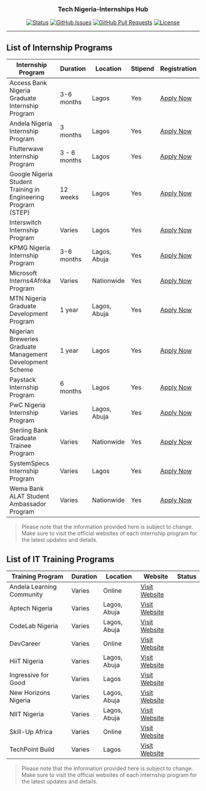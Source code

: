 <h3 align="center">Tech Nigeria-Internships Hub</h3>

<div align="center">

[![Status](https://img.shields.io/badge/status-active-success.svg)](https://github.com/Petsamuel/TechNigeria-InternshipsHub) [![GitHub Issues](https://img.shields.io/github/issues/kylelobo/The-Documentation-Compendium.svg)](https://github.com/TechNigeria-InternshipsHub) [![GitHub Pull Requests](https://img.shields.io/github/issues-pr/kylelobo/The-Documentation-Compendium.svg)](https://github.com/kylelobo/The-Documentation-Compendium/pulls)
[![License](https://img.shields.io/badge/license-MIT-blue.svg)](/LICENSE)

</div>

---

## List of Internship Programs

| Internship Program                                            | Duration     | Location     | Stipend | Registration                                                                 |
| ------------------------------------------------------------- | ------------ | ------------ | ------- | ---------------------------------------------------------------------------- |
| Access Bank Nigeria Graduate Internship Program               | 3-6 months   | Lagos        | Yes     | [Apply Now](https://www.accessbankplc.com)                                   |
| Andela Nigeria Internship Program                             | 3 months     | Lagos        | Yes     | [Apply Now](https://andela.com/careers)                                      |
| Flutterwave Internship Program                                | 3 - 6 months | Lagos        | Yes     | [Apply Now](https://flutterwave.com/careers)                                 |
| Google Nigeria Student Training in Engineering Program (STEP) | 12 weeks     | Lagos        | Yes     | [Apply Now](https://buildyourfuture.withgoogle.com/programs/step/)           |
| Interswitch Internship Program                                | Varies       | Lagos        | Yes     | [Apply Now](https://www.interswitchgroup.com/careers)                        |
| KPMG Nigeria Internship Program                               | 3-6 months   | Lagos, Abuja | Yes     | [Apply Now](https://www.kpmg.com)                                            |
| Microsoft Interns4Afrika Program                              | Varies       | Nationwide   | Yes     | [Apply Now](https://www.microsoft.com/en-af/Interns4Afrika)                  |
| MTN Nigeria Graduate Development Program                      | 1 year       | Lagos, Abuja | Yes     | [Apply Now](https://www.mtnonline.com)                                       |
| Nigerian Breweries Graduate Management Development Scheme     | 1 year       | Lagos        | Yes     | [Apply Now](https://www.nigerianbreweries.com)                               |
| Paystack Internship Program                                   | 6 months     | Lagos        | Yes     | [Apply Now](https://paystack.com/careers)                                    |
| PwC Nigeria Internship Program                                | Varies       | Lagos, Abuja | Yes     | [Apply Now](https://www.pwc.com/ng/en/careers/internship-opportunities.html) |
| Sterling Bank Graduate Trainee Program                        | Varies       | Nationwide   | Yes     | [Apply Now](https://sterling.ng/graduatetrainee)                             |
| SystemSpecs Internship Program                                | Varies       | Lagos        | Yes     | [Apply Now](https://www.systemspecs.com.ng)                                  |
| Wema Bank ALAT Student Ambassador Program                     | Varies       | Nationwide   | Yes     | [Apply Now](https://www.alat.ng/ambassadors)                                 |

> Please note that the information provided here is subject to change. Make sure to visit the official websites of each internship program for the latest updates and details.

## List of IT Training Programs

| Training Program          | Duration | Location     | Website                                        | Status |
| ------------------------- | -------- | ------------ | ---------------------------------------------- | ------ |
| Andela Learning Community | Varies   | Online       | [Visit Website](https://andela.com/alc)        |
| Aptech Nigeria            | Varies   | Lagos, Abuja | [Visit Website](https://www.aptech-ng.com)     |
| CodeLab Nigeria           | Varies   | Lagos, Abuja | [Visit Website](https://www.codelab.com.ng)    |
| DevCareer                 | Varies   | Online       | [Visit Website](https://devcareer.io)          |
| HiiT Nigeria              | Varies   | Lagos, Abuja | [Visit Website](https://www.hiitplc.com)       |
| Ingressive for Good       | Varies   | Lagos        | [Visit Website](https://ingressive.org)        |
| New Horizons Nigeria      | Varies   | Lagos, Abuja | [Visit Website](https://www.newhorizons.com)   |
| NIIT Nigeria              | Varies   | Lagos, Abuja | [Visit Website](https://www.niit.com)          |
| Skill-Up Africa           | Varies   | Online       | [Visit Website](https://www.skillupafrica.com) |
| TechPoint Build           | Varies   | Lagos        | [Visit Website](https://techpoint.africa)      |

> Please note that the information provided here is subject to change. Make sure to visit the official websites of each internship program for the latest updates and details.
